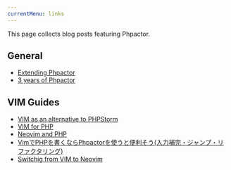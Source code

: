 ```yaml
---
currentMenu: links
---
```


This page collects blog posts featuring Phpactor.

General
-------

- [Extending Phpactor](https://dantleech.com/blog/2018/11/25/extensions)
- [3 years of Phpactor](https://dantleech.com/blog/2018/08/19/phpactor-3-years/)

VIM Guides
----------

- [VIM as an alternative to
  PHPStorm](https://harings.be/vim-as-an-alternative-to-phpstorm-r8z7l)
- [VIM for PHP](https://web-techno.net/vim-php-ide/)
- [Neovim and PHP](https://kushellig.de/neovim-php-ide/)
- [VimでPHPを書くならPhpactorを使うと便利そう(入力補完・ジャンプ・リファクタリング)](https://qiita.com/cyrt/items/ff5edd392b3f41dd6e10)
- [Switchig from VIM to
  Neovim](https://matthewdaly.co.uk/blog/2018/09/09/switching-from-vim-to-neovim/)
